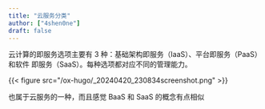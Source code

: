 ```yaml
---
title: "云服务分类"
author: ["4shen0ne"]
draft: false
---
```


云计算的即服务选项主要有 3 种：基础架构即服务（IaaS）、平台即服务（PaaS）和软件
即服务（SaaS）。每种选项都对应不同的管理能力。

{{< figure src="/ox-hugo/_20240420_230834screenshot.png" >}}

也属于云服务的一种，而且感觉 BaaS 和 SaaS 的概念有点相似

